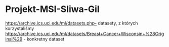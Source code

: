 # Projekt-MSI-Sliwa-Gil
https://archive.ics.uci.edu/ml/datasets.php- datasety, z których korzystaliśmy
https://archive.ics.uci.edu/ml/datasets/Breast+Cancer+Wisconsin+%28Original%29 - konkretny dataset
